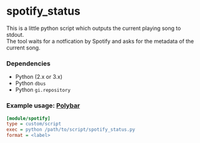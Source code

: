 # spotify_status
This is a little python script which outputs the current playing song to stdout.\
The tool waits for a notfication by Spotify and asks for the metadata of the current song.

### Dependencies
* Python (2.x or 3.x)
* Python `dbus`
* Python `gi.repository`

### Example usage: [Polybar](https://github.com/jaagr/polybar)
```ini
[module/spotify]
type = custom/script
exec = python /path/to/script/spotify_status.py
format = <label>
```
